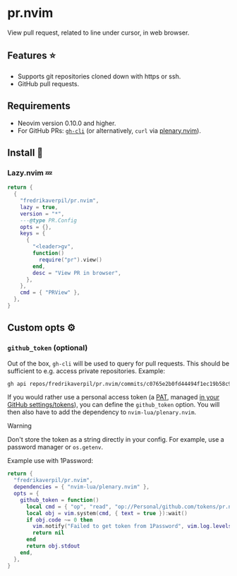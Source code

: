 # pr.nvim

View pull request, related to line under cursor, in web browser.

## Features ⭐

- Supports git repositories cloned down with https or ssh.
- GitHub pull requests.

## Requirements

- Neovim version 0.10.0 and higher.
- For GitHub PRs: [`gh-cli`](https://cli.github.com/) (or alternatively, `curl` via
  [plenary.nvim](https://github.com/nvim-lua/plenary.nvim)).

## Install 🚀

### Lazy.nvim 💤

```lua
return {
  {
    "fredrikaverpil/pr.nvim",
    lazy = true,
    version = "*",
    ---@type PR.Config
    opts = {},
    keys = {
      {
        "<leader>gv",
        function()
          require("pr").view()
        end,
        desc = "View PR in browser",
      },
    },
    cmd = { "PRView" },
  },
}
```

## Custom opts ⚙️

### `github_token` (optional)

Out of the box, `gh-cli` will be used to query for pull requests. This should be
sufficient to e.g. access private repositories. Example:

```bash
gh api repos/fredrikaverpil/pr.nvim/commits/c0765e2b0fd44494f1ec19b58c90e4381afbea28/pulls
```

If you would rather use a personal access token (a
[PAT](https://docs.github.com/en/authentication/keeping-your-account-and-data-secure/managing-your-personal-access-tokens),
managed [in your GitHub settings/tokens](https://github.com/settings/tokens)),
you can define the `github_token` option. You will then also have to add the
dependency to `nvim-lua/plenary.nvim`.

> [!WARNING]
>
> Don't store the token as a string directly in your config. For example, use a
> password manager or `os.getenv`.

Example use with 1Password:

```lua
return {
  "fredrikaverpil/pr.nvim",
  dependencies = { "nvim-lua/plenary.nvim" },
  opts = {
    github_token = function()
      local cmd = { "op", "read", "op://Personal/github.com/tokens/pr.nvim", "--no-newline" }
      local obj = vim.system(cmd, { text = true }):wait()
      if obj.code ~= 0 then
        vim.notify("Failed to get token from 1Password", vim.log.levels.ERROR)
        return nil
      end
      return obj.stdout
    end,
  },
}
```
